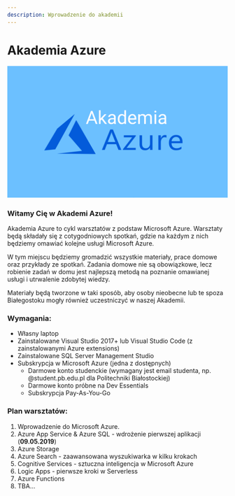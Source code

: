 ```yaml
---
description: Wprowadzenie do akademii
---
```


# Akademia Azure

![](.gitbook/assets/gitbook-intro.png)

### Witamy Cię w Akademi Azure!

Akademia Azure to cykl warsztatów z podstaw Microsoft Azure. Warsztaty będą składały się z cotygodniowych spotkań, gdzie na każdym z nich będziemy omawiać kolejne usługi Microsoft Azure.

W tym miejscu będziemy gromadzić wszystkie materiały, prace domowe oraz przykłady ze spotkań. Zadania domowe nie są obowiązkowe, lecz robienie zadań w domu jest najlepszą metodą na poznanie omawianej usługi i utrwalenie zdobytej wiedzy.

Materiały będą tworzone w taki sposób, aby osoby nieobecne lub te spoza Białegostoku mogły również uczestniczyć w naszej Akademii.

### Wymagania:

* Własny laptop
* Zainstalowane Visual Studio 2017+ lub Visual Studio Code \(z zainstalowanymi Azure extensions\)
* Zainstalowane SQL Server Management Studio
* Subskrypcja w Microsoft Azure \(jedna z dostępnych\)
  * Darmowe konto studenckie \(wymagany jest email studenta, np. @student.pb.edu.pl dla Politechniki Białostockiej\) 
  * Darmowe konto próbne na Dev Essentials 
  * Subskrypcja Pay-As-You-Go

### Plan warsztatów:

1. Wprowadzenie do Microsoft Azure.
2. Azure App Service & Azure SQL - wdrożenie pierwszej aplikacji \(**09.05.2019**\)
3. Azure Storage
4. Azure Search - zaawansowana wyszukiwarka w kilku krokach
5. Cognitive Services - sztuczna inteligencja w Microsoft Azure
6. Logic Apps - pierwsze kroki w Serverless
7. Azure Functions
8. TBA...

